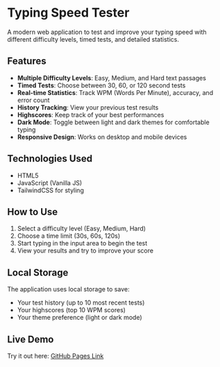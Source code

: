 # Typing Speed Tester

A modern web application to test and improve your typing speed with different difficulty levels, timed tests, and detailed statistics.

## Features

- **Multiple Difficulty Levels**: Easy, Medium, and Hard text passages
- **Timed Tests**: Choose between 30, 60, or 120 second tests
- **Real-time Statistics**: Track WPM (Words Per Minute), accuracy, and error count
- **History Tracking**: View your previous test results
- **Highscores**: Keep track of your best performances
- **Dark Mode**: Toggle between light and dark themes for comfortable typing
- **Responsive Design**: Works on desktop and mobile devices

## Technologies Used

- HTML5
- JavaScript (Vanilla JS)
- TailwindCSS for styling

## How to Use

1. Select a difficulty level (Easy, Medium, Hard)
2. Choose a time limit (30s, 60s, 120s)
3. Start typing in the input area to begin the test
4. View your results and try to improve your score

## Local Storage

The application uses local storage to save:
- Your test history (up to 10 most recent tests)
- Your highscores (top 10 WPM scores)
- Your theme preference (light or dark mode)

## Live Demo

Try it out here: [GitHub Pages Link](https://kunjshah95.github.io/typing-speed-tester/)